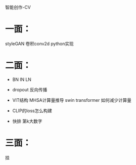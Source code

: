 智能创作-CV
# 一面：
styleGAN
卷积conv2d python实现

# 二面：

* BN IN LN 
* dropout 反向传播
* VIT结构 MHSA计算量推导 swin transformer 如何减少计算量
* CLIP的loss怎么构建

* 快排 第k大数字

# 三面：
挂

